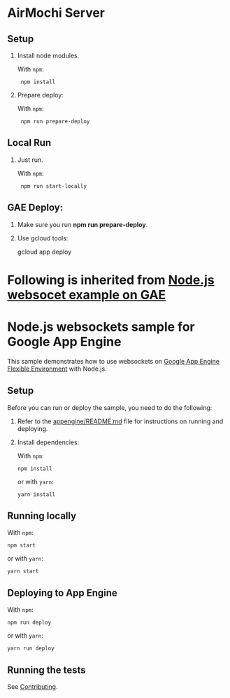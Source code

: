 # AirMochi Server

## Setup

1. Install node modules.

    With `npm`:

        npm install

2. Prepare deploy:

    With `npm`:

        npm run prepare-deploy

## Local Run

1. Just run.

    With `npm`:

        npm run start-locally

## GAE Deploy:

1. Make sure you run **npm run prepare-deploy**. 

2. Use gcloud tools:

    gcloud app deploy


# Following is inherited from [Node.js websocet example on GAE](https://github.com/GoogleCloudPlatform/nodejs-docs-samples/tree/master/appengine/websockets)
# Node.js websockets sample for Google App Engine

This sample demonstrates how to use websockets on
[Google App Engine Flexible Environment][appengine] with Node.js.

<!-- * [Setup](#setup)
* [Running locally](#running-locally)
* [Deploying to App Engine](#deploying-to-app-engine)
* [Running the tests](#running-the-tests) -->

## Setup

Before you can run or deploy the sample, you need to do the following:

1.  Refer to the [appengine/README.md][readme] file for instructions on
    running and deploying.
1.  Install dependencies:

    With `npm`:

        npm install

    or with `yarn`:

        yarn install

## Running locally

With `npm`:

    npm start

or with `yarn`:

    yarn start

## Deploying to App Engine

With `npm`:

    npm run deploy

or with `yarn`:

    yarn run deploy

## Running the tests

See [Contributing][contributing].

[appengine]: https://cloud.google.com/appengine/docs/flexible/nodejs
[readme]: ../README.md
[contributing]: https://github.com/GoogleCloudPlatform/nodejs-docs-samples/blob/master/CONTRIBUTING.md

